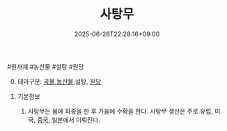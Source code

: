 ﻿---
title: "사탕무"
date: 2025-06-26T22:28:16+09:00
lastmod: 2025-06-26T22:28:16+09:00
type: docs
sidebar:
  open: true
weight: 14
---
<div style="display:none">
  <meta property="article:published_time" content="2025-06-26T13:28:16Z" />
  <meta property="article:modified_time" content="2025-06-26T13:28:16Z" />
</div>
#원자재  #농산물  #설탕 #원당 

0. 테마구분: [곡물](/industry-study/곡물/),[농산물](/industry-study/농산물/),설탕, [원당](/industry-study/원당/)

1. 기본정보
	1. 사탕무는 봄에 파종을 한 후 가을에 수확을 한다. 사탕무 생산은 주로 유럽, 미국, [중국](/industry-study/4국가중국/), [일본](/industry-study/4국가일본/)에서 이뤄진다.
